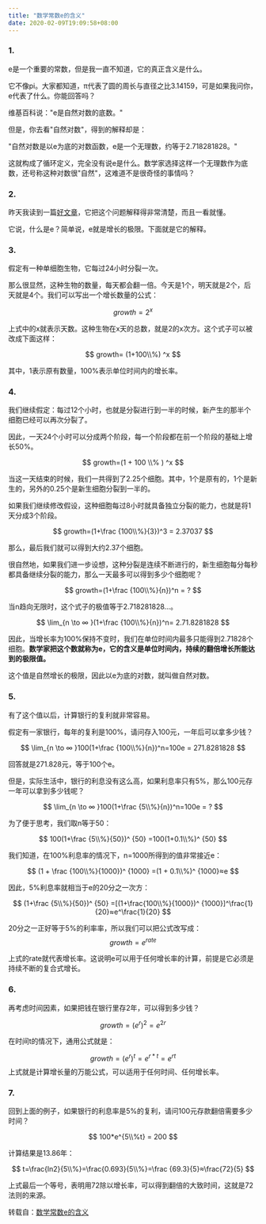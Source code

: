 ```yaml
---
title: "数学常数e的含义"
date: 2020-02-09T19:09:58+08:00
---
```


### 1.

e是一个重要的常数，但是我一直不知道，它的真正含义是什么。

它不像pi。大家都知道，π代表了圆的周长与直径之比3.14159，可是如果我问你，e代表了什么。你能回答吗？

维基百科说："e是自然对数的底数。"

但是，你去看"自然对数"，得到的解释却是：

"自然对数是以e为底的对数函数，e是一个无理数，约等于2.718281828。"

这就构成了循环定义，完全没有说e是什么。数学家选择这样一个无理数作为底数，还号称这种对数很"自然"，这难道不是很奇怪的事情吗？

### 2. 

昨天我读到一篇[好文章](https://betterexplained.com/articles/an-intuitive-guide-to-exponential-functions-e/)，它把这个问题解释得非常清楚，而且一看就懂。

它说，什么是e？简单说，e就是增长的极限。下面就是它的解释。

### 3. 

假定有一种单细胞生物，它每过24小时分裂一次。

那么很显然，这种生物的数量，每天都会翻一倍。今天是1个，明天就是2个，后天就是4个。我们可以写出一个增长数量的公式：

$$
growth=2 ^x
$$

上式中的x就表示天数。这种生物在x天的总数，就是2的x次方。这个式子可以被改成下面这样：

$$
growth= (1+100\\%) ^x
$$

其中，1表示原有数量，100%表示单位时间内的增长率。

### 4. 

我们继续假定：每过12个小时，也就是分裂进行到一半的时候，新产生的那半个细胞已经可以再次分裂了。

因此，一天24个小时可以分成两个阶段，每一个阶段都在前一个阶段的基础上增长50%。

$$
growth=(1 + 100 \\%  ) ^x
$$

当这一天结束的时候，我们一共得到了2.25个细胞。其中，1个是原有的，1个是新生的，另外的0.25个是新生细胞分裂到一半的。

如果我们继续修改假设，这种细胞每过8小时就具备独立分裂的能力，也就是将1天分成3个阶段。

$$
growth=(1+\frac {100\\%}{3})^3 = 2.37037
$$

那么，最后我们就可以得到大约2.37个细胞。

很自然地，如果我们进一步设想，这种分裂是连续不断进行的，新生细胞每分每秒都具备继续分裂的能力，那么一天最多可以得到多少个细胞呢？

$$
growth=(1+\frac {100\\%}{n})^n = ?
$$

当n趋向无限时，这个式子的极值等于2.718281828…。

$$
\lim_{n \to ∞ }(1+\frac {100\\%}{n})^n= 2.71.8281828
$$

因此，当增长率为100%保持不变时，我们在单位时间内最多只能得到2.71828个细胞。**数学家把这个数就称为e，它的含义是单位时间内，持续的翻倍增长所能达到的极限值。**

这个值是自然增长的极限，因此以e为底的对数，就叫做自然对数。

### 5. 
有了这个值以后，计算银行的复利就非常容易。

假定有一家银行，每年的复利是100%，请问存入100元，一年后可以拿多少钱？

$$
\lim_{n \to ∞ }100(1+\frac {100\\%}{n})^n=100e = 271.8281828
$$

回答就是271.828元，等于100个e。

但是，实际生活中，银行的利息没有这么高，如果利息率只有5%，那么100元存一年可以拿到多少钱呢？

$$
\lim_{n \to ∞ }100(1+\frac {5\\%}{n})^n=100e = ?
$$


为了便于思考，我们取n等于50：

$$
100(1+\frac {5\\%}{50})^ {50} =100(1+0.1\\%)^ {50}
$$


我们知道，在100%利息率的情况下，n=1000所得到的值非常接近e：

$$
(1 + \frac {100\\%}{1000})^ {1000} =(1 + 0.1\\%)^ {1000}≈e
$$

因此，5%利息率就相当于e的20分之一次方：

$$
(1+\frac {5\\%}{50})^ {50} =[(1+\frac{100\\%}{1000})^ {1000}]^\frac{1}{20}≈e^\frac{1}{20}
$$

20分之一正好等于5%的利率率，所以我们可以把公式改写成：
$$
growth=e^{rate}
$$

上式的rate就代表增长率。这说明e可以用于任何增长率的计算，前提是它必须是持续不断的复合式增长。

### 6. 
再考虑时间因素，如果把钱在银行里存2年，可以得到多少钱？

$$
growth=(e^r)^2=e^{2r}
$$

在时间t的情况下，通用公式就是：


$$
growth=(e^r)^t=e^{r*t}=e^{rt}
$$
上式就是计算增长量的万能公式，可以适用于任何时间、任何增长率。

### 7. 
回到上面的例子，如果银行的利息率是5%的复利，请问100元存款翻倍需要多少时间？

$$
100*e^{5\\%t} = 200
$$

计算结果是13.86年：

$$
t=\frac{ln2}{5\\%}=\frac{0.693}{5\\%}=\frac {69.3}{5}≈\frac{72}{5}
$$

上式最后一个等号，表明用72除以增长率，可以得到翻倍的大致时间，这就是72法则的来源。

转载自：[数学常数e的含义](http://www.ruanyifeng.com/blog/2011/07/mathematical_constant_e.html)
